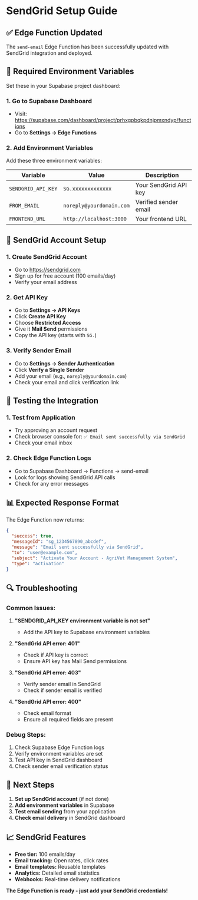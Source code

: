 # SendGrid Setup Guide

## ✅ Edge Function Updated
The `send-email` Edge Function has been successfully updated with SendGrid integration and deployed.

## 🔧 Required Environment Variables

Set these in your Supabase project dashboard:

### 1. Go to Supabase Dashboard
- Visit: https://supabase.com/dashboard/project/prhxgpbqkpdnjpmxndyp/functions
- Go to **Settings → Edge Functions**

### 2. Add Environment Variables
Add these three environment variables:

| Variable | Value | Description |
|----------|-------|-------------|
| `SENDGRID_API_KEY` | `SG.xxxxxxxxxxxxx` | Your SendGrid API key |
| `FROM_EMAIL` | `noreply@yourdomain.com` | Verified sender email |
| `FRONTEND_URL` | `http://localhost:3000` | Your frontend URL |

## 📧 SendGrid Account Setup

### 1. Create SendGrid Account
- Go to https://sendgrid.com
- Sign up for free account (100 emails/day)
- Verify your email address

### 2. Get API Key
- Go to **Settings → API Keys**
- Click **Create API Key**
- Choose **Restricted Access**
- Give it **Mail Send** permissions
- Copy the API key (starts with `SG.`)

### 3. Verify Sender Email
- Go to **Settings → Sender Authentication**
- Click **Verify a Single Sender**
- Add your email (e.g., `noreply@yourdomain.com`)
- Check your email and click verification link

## 🧪 Testing the Integration

### 1. Test from Application
- Try approving an account request
- Check browser console for: `✅ Email sent successfully via SendGrid`
- Check your email inbox

### 2. Check Edge Function Logs
- Go to Supabase Dashboard → Functions → send-email
- Look for logs showing SendGrid API calls
- Check for any error messages

## 📊 Expected Response Format

The Edge Function now returns:
```json
{
  "success": true,
  "messageId": "sg_1234567890_abcdef",
  "message": "Email sent successfully via SendGrid",
  "to": "user@example.com",
  "subject": "Activate Your Account - AgriVet Management System",
  "type": "activation"
}
```

## 🔍 Troubleshooting

### Common Issues:

1. **"SENDGRID_API_KEY environment variable is not set"**
   - Add the API key to Supabase environment variables

2. **"SendGrid API error: 401"**
   - Check if API key is correct
   - Ensure API key has Mail Send permissions

3. **"SendGrid API error: 403"**
   - Verify sender email in SendGrid
   - Check if sender email is verified

4. **"SendGrid API error: 400"**
   - Check email format
   - Ensure all required fields are present

### Debug Steps:
1. Check Supabase Edge Function logs
2. Verify environment variables are set
3. Test API key in SendGrid dashboard
4. Check sender email verification status

## 🎯 Next Steps

1. **Set up SendGrid account** (if not done)
2. **Add environment variables** in Supabase
3. **Test email sending** from your application
4. **Check email delivery** in SendGrid dashboard

## 📈 SendGrid Features

- **Free tier:** 100 emails/day
- **Email tracking:** Open rates, click rates
- **Email templates:** Reusable templates
- **Analytics:** Detailed email statistics
- **Webhooks:** Real-time delivery notifications

**The Edge Function is ready - just add your SendGrid credentials!**
